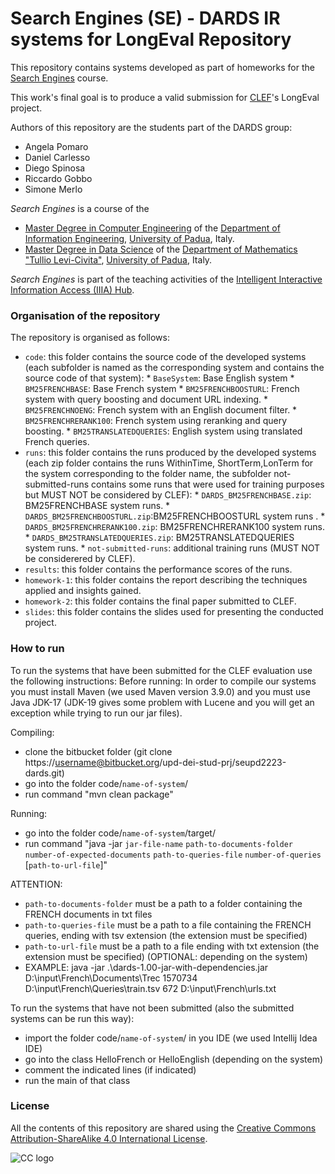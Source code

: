 # Search Engines (SE) - DARDS IR systems for LongEval Repository

This repository contains systems developed as part of homeworks for the [Search Engines](https://iiia.dei.unipd.it/education/search-engines/) course.

This work's final goal is to produce a valid submission for [CLEF](https://www.clef-initiative.eu/)'s LongEval project.

Authors of this repository are the students part of the DARDS group:

*	Angela Pomaro
*	Daniel Carlesso
*   Diego Spinosa
*	Riccardo Gobbo
*	Simone Merlo

*Search Engines* is a course of the

* [Master Degree in Computer Engineering](https://degrees.dei.unipd.it/master-degrees/computer-engineering/) of the  [Department of Information Engineering](https://www.dei.unipd.it/en/), [University of Padua](https://www.unipd.it/en/), Italy.
* [Master Degree in Data Science](https://datascience.math.unipd.it/) of the  [Department of Mathematics "Tullio Levi-Civita"](https://www.math.unipd.it/en/), [University of Padua](https://www.unipd.it/en/), Italy.

*Search Engines* is part of the teaching activities of the [Intelligent Interactive Information Access (IIIA) Hub](http://iiia.dei.unipd.it/).

### Organisation of the repository ###

The repository is organised as follows:

* `code`: this folder contains the source code of the developed systems (each subfolder is named as the corresponding system and contains the source code of that system):
      * `BaseSystem`: Base English system
      * `BM25FRENCHBASE`: Base French system
      * `BM25FRENCHBOOSTURL`: French system with query boosting and document URL indexing.
      * `BM25FRENCHNOENG`: French system with an English document filter.
      * `BM25FRENCHRERANK100`: French system using reranking and query boosting.
      * `BM25TRANSLATEDQUERIES`: English system using translated French queries.
* `runs`: this folder contains the runs produced by the developed systems (each zip folder contains the runs WithinTime, ShortTerm,LonTerm for the system corresponding to the folder name, the subfolder not-submitted-runs contains some runs that were used for training purposes but MUST NOT be considered by CLEF):
      * `DARDS_BM25FRENCHBASE.zip`: BM25FRENCHBASE system runs.
      * `DARDS_BM25FRENCHBOOSTURL.zip`:BM25FRENCHBOOSTURL system runs .
      * `DARDS_BM25FRENCHRERANK100.zip`: BM25FRENCHRERANK100 system runs.
      * `DARDS_BM25TRANSLATEDQUERIES.zip`: BM25TRANSLATEDQUERIES system runs.
      * `not-submitted-runs`: additional training runs (MUST NOT be considerered by CLEF).
* `results`: this folder contains the performance scores of the runs.
* `homework-1`: this folder contains the report describing the techniques applied and insights gained.
* `homework-2`: this folder contains the final paper submitted to CLEF.
* `slides`: this folder contains the slides used for presenting the conducted project.

### How to run ###
To run the systems that have been submitted for the CLEF evaluation use the following instructions:
Before running:
In order to compile our systems you must install Maven (we used Maven version 3.9.0) and you must use Java JDK-17 (JDK-19 gives some problem with Lucene and you will get an exception while trying to run our jar files).

Compiling:
* clone the bitbucket folder (git clone https://username@bitbucket.org/upd-dei-stud-prj/seupd2223-dards.git)
* go into the folder code/`name-of-system`/ 
* run command "mvn clean package"

Running:
* go into the folder code/`name-of-system`/target/
* run command "java -jar `jar-file-name` `path-to-documents-folder` `number-of-expected-documents` `path-to-queries-file` `number-of-queries` \[`path-to-url-file`\]"

ATTENTION:
* `path-to-documents-folder` must be a path to a folder containing the FRENCH documents in txt files
* `path-to-queries-file` must be a path to a file containing the FRENCH queries, ending with tsv extension (the extension must be specified)
* `path-to-url-file` must be a path to a file ending with txt extension (the extension must be specified) (OPTIONAL: depending on the system)
* EXAMPLE: java -jar .\dards-1.00-jar-with-dependencies.jar D:\input\French\Documents\Trec 1570734 D:\input\French\Queries\train.tsv 672 D:\input\French\urls.txt


To run the systems that have not been submitted (also the submitted systems can be run this way):
* import the folder code/`name-of-system`/ in you IDE (we used Intellij Idea IDE)
* go into the class HelloFrench or HelloEnglish (depending on the system)
* comment the indicated lines (if indicated)
* run the main of that class


### License ###

All the contents of this repository are shared using the [Creative Commons Attribution-ShareAlike 4.0 International License](http://creativecommons.org/licenses/by-sa/4.0/).

![CC logo](https://i.creativecommons.org/l/by-sa/4.0/88x31.png)

